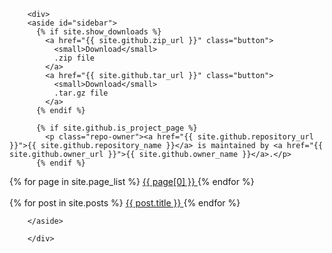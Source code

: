 		<div>
        <aside id="sidebar">
          {% if site.show_downloads %}
            <a href="{{ site.github.zip_url }}" class="button">
              <small>Download</small>
              .zip file
            </a>
            <a href="{{ site.github.tar_url }}" class="button">
              <small>Download</small>
              .tar.gz file
            </a>
          {% endif %}

          {% if site.github.is_project_page %}
            <p class="repo-owner"><a href="{{ site.github.repository_url }}">{{ site.github.repository_name }}</a> is maintained by <a href="{{ site.github.owner_url }}">{{ site.github.owner_name }}</a>.</p>
          {% endif %}
{% for page in site.page_list %}
    <a href="{{ page[1] }}" class="previous">
      {{ page[0] }}
    </a>
{% endfor %}
</br></br>
{% for post in site.posts %}
    <a href="{{ post.url }}" class="previous">
      {{ post.title }}
    </a>
{% endfor %}


        </aside>
<!--        <a href="https://social.ssbx.dev/@archit3ct" class="button"><small>Follow me on</small> Mastodon</a> -->
		</div>
